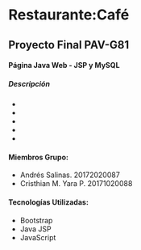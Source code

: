 # Restaurante:Café
## Proyecto Final PAV-G81

#### Página Java Web - JSP y MySQL
##### Descripción 

- 
-
- 
- 
- 
	  


#### Miembros Grupo:
- Andrés Salinas. 20172020087
- Cristhian M. Yara P. 20171020088

#### Tecnologías Utilizadas:
- Bootstrap
- Java JSP
- JavaScript

